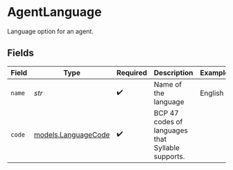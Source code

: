 # AgentLanguage

Language option for an agent.


## Fields

| Field                                             | Type                                              | Required                                          | Description                                       | Example                                           |
| ------------------------------------------------- | ------------------------------------------------- | ------------------------------------------------- | ------------------------------------------------- | ------------------------------------------------- |
| `name`                                            | *str*                                             | :heavy_check_mark:                                | Name of the language                              | English                                           |
| `code`                                            | [models.LanguageCode](../models/languagecode.md)  | :heavy_check_mark:                                | BCP 47 codes of languages that Syllable supports. |                                                   |